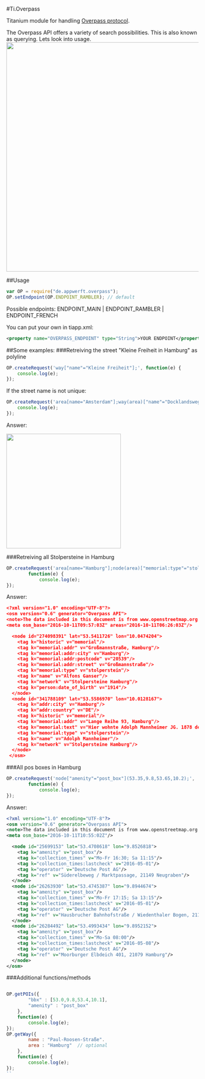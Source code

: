 #Ti.Overpass

Titanium module for handling [Overpass protocol](http://wiki.openstreetmap.org/wiki/Overpass_API/Overpass_API_by_Example).

The Overpass API offers a variety of search possibilities. This is also known as querying. Lets look into usage.
<img src="http://overpass-api.de/logo.png" width=600 />

##Usage
```javascript
var OP = require("de.appwerft.overpass");
OP.setEndpoint(OP.ENDPOINT_RAMBLER); // default
```
Possible endpoints:
ENDPOINT_MAIN | ENDPOINT_RAMBLER | ENDPOINT_FRENCH

You can put your own in tiapp.xml:
```xml
<property name="OVERPASS_ENDPOINT" type="String">YOUR ENDPOINT</property>
```

##Some examples:
###Retreiving the street "Kleine Freiheit in Hamburg" as polyline
```javascript
OP.createRequest('way["name"="Kleine Freiheit"];', function(e) {
	console.log(e);
});
```
If the street name is not unique:
```javascript
OP.createRequest('area[name="Amsterdam"];way(area)["name"="Docklandsweg"];(._;>;);', function(e) {
	console.log(e);
});
```
Answer:

<img src="https://raw.githubusercontent.com/AppWerft/Ti.Overpass/master/amsterdam.png" width=300 />

###Retreiving  all Stolpersteine in Hamburg
```javascript
OP.createRequest('area[name="Hamburg"];node(area)["memorial:type"="stolperstein"];',
		function(e) {
			console.log(e);
});
```
Answer:
```json
<?xml version="1.0" encoding="UTF-8"?>
<osm version="0.6" generator="Overpass API">
<note>The data included in this document is from www.openstreetmap.org. The data is made available under ODbL.</note>
<meta osm_base="2016-10-11T09:57:03Z" areas="2016-10-11T06:26:03Z"/>

  <node id="274098391" lat="53.5411726" lon="10.0474204">
    <tag k="historic" v="memorial"/>
    <tag k="memorial:addr" v="Großmannstraße, Hamburg"/>
    <tag k="memorial:addr:city" v="Hamburg"/>
    <tag k="memorial:addr:postcode" v="20539"/>
    <tag k="memorial:addr:street" v="Großmannstraße"/>
    <tag k="memorial:type" v="stolperstein"/>
    <tag k="name" v="Alfons Ganser"/>
    <tag k="network" v="Stolpersteine Hamburg"/>
    <tag k="person:date_of_birth" v="1914"/>
  </node>
  <node id="341788109" lat="53.5586970" lon="10.0128167">
    <tag k="addr:city" v="Hamburg"/>
    <tag k="addr:country" v="DE"/>
    <tag k="historic" v="memorial"/>
    <tag k="memorial:addr" v="Lange Reihe 93, Hamburg"/>
    <tag k="memorial:text" v="Hier wohnte Adolph Mannheimer JG. 1878 deportiert 1941 Minsk ???"/>
    <tag k="memorial:type" v="stolperstein"/>
    <tag k="name" v="Adolph Mannheimer"/>
    <tag k="network" v="Stolpersteine Hamburg"/>
  </node>
 </osm> 
```

###All pos boxes in Hamburg
```javascript
OP.createRequest('node["amenity"="post_box"](53.35,9.8,53.65,10.2);',
		function(e) {
			console.log(e);
});
```
Answer:
```xml
<?xml version="1.0" encoding="UTF-8"?>
<osm version="0.6" generator="Overpass API">
<note>The data included in this document is from www.openstreetmap.org. The data is made available under ODbL.</note>
<meta osm_base="2016-10-11T10:55:02Z"/>

  <node id="25699153" lat="53.4708618" lon="9.8526818">
    <tag k="amenity" v="post_box"/>
    <tag k="collection_times" v="Mo-Fr 16:30; Sa 11:15"/>
    <tag k="collection_times:lastcheck" v="2016-05-01"/>
    <tag k="operator" v="Deutsche Post AG"/>
    <tag k="ref" v="Süderelbeweg / Marktpassage, 21149 Neugraben"/>
  </node>
  <node id="26263930" lat="53.4745387" lon="9.8944674">
    <tag k="amenity" v="post_box"/>
    <tag k="collection_times" v="Mo-Fr 17:15; Sa 13:15"/>
    <tag k="collection_times:lastcheck" v="2016-05-01"/>
    <tag k="operator" v="Deutsche Post AG"/>
    <tag k="ref" v="Hausbrucher Bahnhofstraße / Wiedenthaler Bogen, 21147 Hamburg-Neugraben"/>
  </node>
  <node id="26284492" lat="53.4993434" lon="9.8952152">
    <tag k="amenity" v="post_box"/>
    <tag k="collection_times" v="Mo-Sa 08:00"/>
    <tag k="collection_times:lastcheck" v="2016-05-08"/>
    <tag k="operator" v="Deutsche Post AG"/>
    <tag k="ref" v="Moorburger Elbdeich 401, 21079 Hamburg"/>
  </node>
</osm>
```
  

###Additional functions/methods
```javascript

OP.getPOIs({
		"bbx" : [53.0,9.8,53.4,10.1],
		"amenity" : "post_box"
	},
	function(e) {
		console.log(e);
});
OP.getWay({
		name : "Paul-Roosen-Straße".
		area : "Hamburg"  // optional
	},
	function(e) {
		console.log(e);
});
``